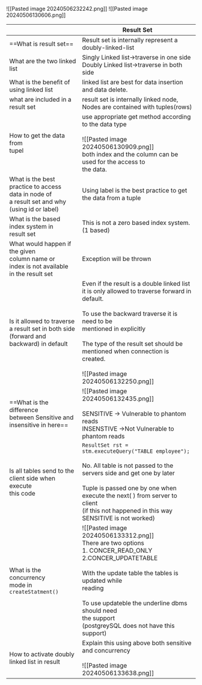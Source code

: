 ![[Pasted image 20240506232242.png]]
![[Pasted image 20240506130606.png]]

|                                                                                                             | Result Set                                                                                                                                                                                                                                                                                                    |
| ----------------------------------------------------------------------------------------------------------- | ------------------------------------------------------------------------------------------------------------------------------------------------------------------------------------------------------------------------------------------------------------------------------------------------------------- |
| ==What is result set==                                                                                      | Result set is internally represent a doubly-linked-list<br>                                                                                                                                                                                                                                                   |
| What are the two linked <br>list                                                                            | Singly Linked list->traverse in one side<br>Doubly Linked list->traverse in both side                                                                                                                                                                                                                         |
| What is the benefit of <br>using linked list                                                                | linked list are best for data insertion and data delete.                                                                                                                                                                                                                                                      |
| what are included in a <br>result set                                                                       | result set is internally linked node, <br>Nodes are contained with tuples(rows)<br>                                                                                                                                                                                                                           |
| How to get the data from<br>tupel                                                                           | use appropriate  get method according to the data type<br><br>![[Pasted image 20240506130909.png]]<br>both index and the column can be used for the access to <br>the data.                                                                                                                                   |
| What is the best <br>practice to access<br>data in node of <br>a result set and why <br>(using id or label) | Using label is the best practice to get the data from a tuple                                                                                                                                                                                                                                                 |
| What is the based<br>index system in<br>result set                                                          | This is not a zero based index system. <br>(1 based)                                                                                                                                                                                                                                                          |
| What would happen if the given<br>column name or<br>index is not available<br>in the result set             | Exception will be thrown                                                                                                                                                                                                                                                                                      |
| Is it allowed to traverse a result set in both side<br>(forward and backward) in default                    | Even if the result is a double linked list it is only allowed to traverse forward in default. <br><br>To use the backward traverse it is need to be <br>mentioned in explicitly<br><br>The type of the result set should be mentioned when connection is created.<br><br>![[Pasted image 20240506132250.png]] |
| ==What is the difference <br>between Sensitive and <br>insensitive in here==                                | ![[Pasted image 20240506132435.png]]<br><br>SENSITIVE -> Vulnerable to phantom reads<br>INSENSTIVE ->Not Vulnerable to phantom reads                                                                                                                                                                          |
| Is all tables send to the <br>client side when execute <br>this code<br>                                    | `ResultSet rst = stm.executeQuery("TABLE employee");`<br><br>No. All table is  not passed to the servers side and get one by later<br><br>Tuple is passed one by one when execute the next( ) from server to client<br>(if this not happened in this way SENSITIVE is not worked)                             |
| What is the concurrency<br>mode in<br>`createStatment()`                                                    | ![[Pasted image 20240506133312.png]]<br>There are two options<br>1. CONCER_READ_ONLY<br>2.CONCER_UPDATETABLE<br><br>With the update table the tables is updated while <br>reading<br><br>To use updateble the underline dbms should need <br>the support<br>(postgreySQL does not have this support)          |
| How to activate doubly<br>linked list in result                                                             | Explain this using above both sensitive and concurrency<br><br>![[Pasted image 20240506133638.png]]                                                                                                                                                                                                           |
